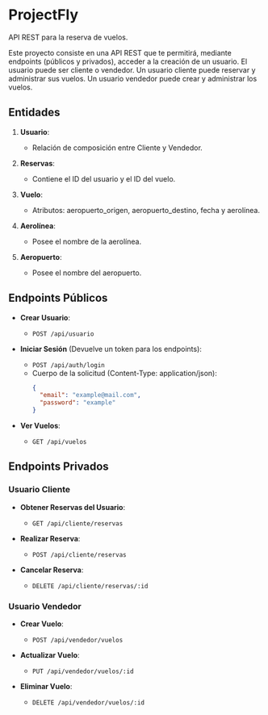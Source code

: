 # ProjectFly

API REST para la reserva de vuelos.

Este proyecto consiste en una API REST que te permitirá, mediante endpoints (públicos y privados), acceder a la creación de un usuario. El usuario puede ser cliente o vendedor. Un usuario cliente puede reservar y administrar sus vuelos. Un usuario vendedor puede crear y administrar los vuelos.

## Entidades

1. **Usuario**:
   - Relación de composición entre Cliente y Vendedor.

2. **Reservas**:
   - Contiene el ID del usuario y el ID del vuelo.

3. **Vuelo**:
   - Atributos: aeropuerto_origen, aeropuerto_destino, fecha y aerolínea.

4. **Aerolínea**:
   - Posee el nombre de la aerolínea.

5. **Aeropuerto**:
   - Posee el nombre del aeropuerto.

## Endpoints Públicos

- **Crear Usuario**:
  - `POST /api/usuario`

- **Iniciar Sesión** (Devuelve un token para los endpoints):
  - `POST /api/auth/login`
  - Cuerpo de la solicitud (Content-Type: application/json):
    ```json
    {
      "email": "example@mail.com",
      "password": "example"
    }
    ```

- **Ver Vuelos**:
  - `GET /api/vuelos`

## Endpoints Privados

### Usuario Cliente

- **Obtener Reservas del Usuario**:
  - `GET /api/cliente/reservas`

- **Realizar Reserva**:
  - `POST /api/cliente/reservas`

- **Cancelar Reserva**:
  - `DELETE /api/cliente/reservas/:id`

### Usuario Vendedor

- **Crear Vuelo**:
  - `POST /api/vendedor/vuelos`

- **Actualizar Vuelo**:
  - `PUT /api/vendedor/vuelos/:id`

- **Eliminar Vuelo**:
  - `DELETE /api/vendedor/vuelos/:id`

